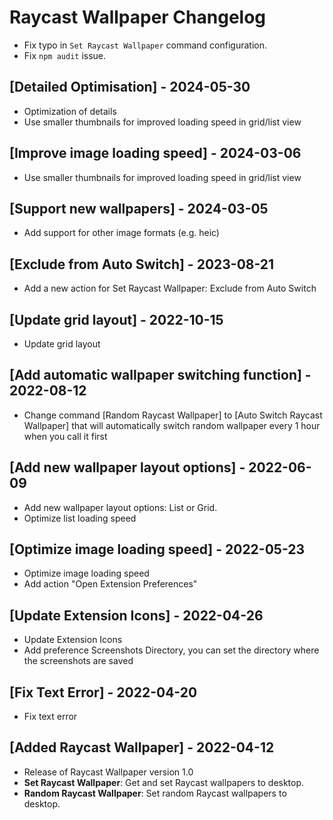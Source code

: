 # Raycast Wallpaper Changelog

- Fix typo in `Set Raycast Wallpaper` command configuration.
- Fix `npm audit` issue.

## [Detailed Optimisation] - 2024-05-30

- Optimization of details
- Use smaller thumbnails for improved loading speed in grid/list view

## [Improve image loading speed] - 2024-03-06

- Use smaller thumbnails for improved loading speed in grid/list view

## [Support new wallpapers] - 2024-03-05

- Add support for other image formats (e.g. heic)

## [Exclude from Auto Switch] - 2023-08-21

- Add a new action for Set Raycast Wallpaper: Exclude from Auto Switch

## [Update grid layout] - 2022-10-15

- Update grid layout

## [Add automatic wallpaper switching function] - 2022-08-12

- Change command [Random Raycast Wallpaper] to [Auto Switch Raycast Wallpaper] that will automatically switch random wallpaper every 1 hour when you call it first

## [Add new wallpaper layout options] - 2022-06-09

- Add new wallpaper layout options: List or Grid.
- Optimize list loading speed

## [Optimize image loading speed] - 2022-05-23

- Optimize image loading speed
- Add action "Open Extension Preferences"

## [Update Extension Icons] - 2022-04-26

- Update Extension Icons
- Add preference Screenshots Directory, you can set the directory where the screenshots are saved

## [Fix Text Error] - 2022-04-20

- Fix text error

## [Added Raycast Wallpaper] - 2022-04-12

- Release of Raycast Wallpaper version 1.0
- **Set Raycast Wallpaper**: Get and set Raycast wallpapers to desktop.
- **Random Raycast Wallpaper**: Set random Raycast wallpapers to desktop.
